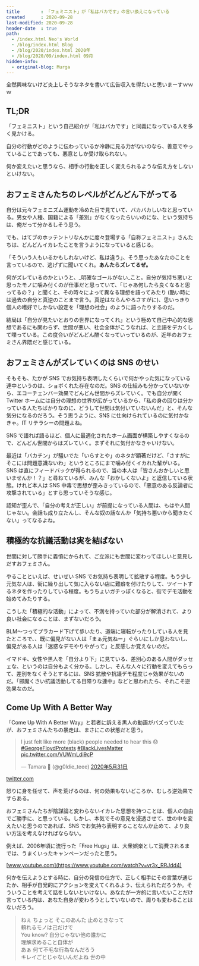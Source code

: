 ```yaml
---
title        : 「フェミニスト」が「私はバカです」の言い換えになっている
created      : 2020-09-28
last-modified: 2020-09-28
header-date  : true
path:
  - /index.html Neo's World
  - /blog/index.html Blog
  - /blog/2020/index.html 2020年
  - /blog/2020/09/index.html 09月
hidden-info:
  - original-blog: Murga
---
```


全然興味ないけど炎上しそうなネタを書いて広告収入を得たいと思いまーすｗｗｗ

## TL;DR

「フェミニスト」という自己紹介が「私はバカです」と同義になっている人を多く見かける。

自分の行動がどのように伝わっているか冷静に見る力がないのなら、善意でやっていることであっても、悪意としか受け取られない。

何か変えたいと思うなら、相手の行動を正しく変えられるような伝え方をしないといけない。

## おフェミさんたちのレベルがどんどん下がってる

自分は元々フェミニズム運動を冷めた目で見ていて、バカバカしいなと思っている。男女や人種、国籍による「差別」がなくなったらいいのにな、という気持ちは、俺だって分かるしそう思う。

でも、はてブのホッテントリなんかに度々登場する「自称フェミニスト」さんたちは、どんどんイカレたことを言うようになっていると感じる。

「そういう人もいるかもしれないけど、私は違う」、そう思ったあなたのことを言っているので、逃げずに聞いてくれ。__あんたらズレてるぜ。__

何がズレているのかというと、_明確なゴールがない_こと。自分が気持ち悪いと思ったモノに噛み付くのが仕事だと思っていて、「じゃあ何したら良くなると思ってるの？」と聞くと、その時々によって異なる理想を語ってみたり (酷い時には過去の自分と真逆のことまで言う。真逆はならんやろさすがに)、思いっきり個人の嗜好でしかない設定を「理想の社会」のように語ったりするのだ。

結局は「自分が見たいとおりの世界になってくれ」という極めて自己中心的な思想であるにも関わらず、世間が悪い、社会全体がこうなれば、と主語をデカくして喋っている。この度合いがどんどん酷くなっていっているのが、近年のおフェミさん界隈だと感じている。

## おフェミさんがズレていくのは SNS のせい

そもそも、たかが SNS でお気持ち表明したくらいで何かやった気になっている連中というのは、ショボくれた存在なのだ。SNS の仕組みも分かっていないから、エコーチェンバー効果でどんどん世間からズレていく。でも自分が開く Twitter ホームには自分の理想の世界が広がっているから、「私の身の回りは分かっている人たちばかりなのに、どうして世間は気付いていないんだ」と、そんな気分になるのだろう。そう思うように、SNS に仕向けられているのに気付かなきゃ。IT リテラシーの問題よね。

SNS で語れば語るほど、個人に最適化されたホーム画面が構築しやすくなるので、どんどん世間からはズレていく。まずそれに気付かなきゃいけない。

最近は「バカチン」が騒いでた「いらすとや」のネタが顕著だけど、「さすがにそこには問題意識ないわ」というところにまで噛み付くイカれた輩がいる。SNS は直にフィードバックが得られるので、当の本人は「皆さんおかしいと思いませんか！？」と尋ねているが、みんな「おかしくないよ」と返信している状態。けれど本人は SNS 中毒で思想が歪みきっているので、「悪意のある反論者に攻撃されている」とすら思っていそうな感じ。

認知が歪んで、「自分の考えが正しい」が前提になっている人間は、もはや人間じゃない。会話も成り立たんし、そんな奴の話なんか「気持ち悪いから聞きたくない」ってなるよね。

## 積極的な抗議活動は実を結ばない

世間に対して勝手に義憤にかられて、ご立派にも世間に変わってほしいと意見しだすおフェミさん。

やることといえば、せいぜい SNS でお気持ち表明して拡散する程度。もう少し元気な人は、街に繰り出して気に入らない店に難癖を付けたりして、ツイートするネタを作ったりしている程度。もうちょいガチっぽくなると、街でデモ活動を始めてみたりする。

こうした「積極的な活動」によって、不満を持っていた部分が解消されて、より良い社会になることは、まずないだろう。

BLM〜つってプラカード下げて歩いたり、道端に寝転がったりしている人を見たところで、、既に偏見がない人は「まぁ元気ねー」ぐらいにしか思わないし、偏見がある人は「迷惑なデモやりやがって」と反感しか覚えないのだ。

イマドキ、女性や黒人を「自分より下」に見ている、差別心のある人間がダッセェな、というのは自分もよく分かる。しかし、そんな人々に行動を変えてもらって、差別をなくそうとするには、SNS 拡散や抗議デモ程度じゃ効果がないのだ。「邪魔くさい抗議活動してる目障りな連中」などと思われたら、それこそ逆効果なのだ。

## Come Up With A Better Way

「Come Up With A Better Way」と若者に訴える黒人の動画がバズっていたが、おフェミさんたちの暴走は、まさにこの状態だと思う。

> I just felt like more (black) people needed to hear this 😞 [#GeorgeFloydProtests](https://twitter.com/hashtag/GeorgeFloydProtests?src=hash&ref_src=twsrc%5Etfw) [#BlackLivesMatter](https://twitter.com/hashtag/BlackLivesMatter?src=hash&ref_src=twsrc%5Etfw) [pic.twitter.com/VUWmLdi9cP](https://t.co/VUWmLdi9cP)
> 
> — Tamara 🤍 (@g0ldie_teee) [2020年5月31日](https://twitter.com/g0ldie_teee/status/1266929382708465665?ref_src=twsrc%5Etfw)

[twitter.com](https://twitter.com/g0ldie_teee/status/1266929382708465665)

怒りに身を任せて、声を荒げるのは、何の効果もないどころか、むしろ逆効果ですらある。

おフェミさんたちが陰謀論と変わらないイカレた思想を持つことは、個人の自由でご勝手に、と思っている。しかし、本気でその意見を浸透させて、世の中を変えたいと思うのであれば、SNS でお気持ち表明することなんか止めて、より良い方法を考えなければならない。

例えば、2006年頃に流行った「Free Hugs」は、大衆娯楽として消費されるまでは、うまくいったキャンペーンだったと思う。

[www.youtube.com](https://www.youtube.com/watch?v=vr3x_RRJdd4)

何かを伝えようとする時に、自分の発信の仕方で、正しく相手にその言葉が通じたか、相手が自発的にアクションを変えてくれるよう、伝えられただろうか。そういうことを考えて話をしないといけない。あなたが一方的に言いたいことだけ言っている内は、あなた自身が変わろうとしていないので、周りも変わることはないだろう。

> ねぇ ちょっと そこのあんた 止めときなって  
> 頼れるモノは己だけで  
> You know? 自分じゃない他の誰かに  
> 理解求めること自体が  
> あぁ 何て不毛な行為なんだろう  
> キレイごとじゃないんだよね 世の中
